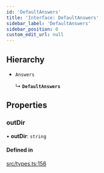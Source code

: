 ```yaml
---
id: 'DefaultAnswers'
title: 'Interface: DefaultAnswers'
sidebar_label: 'DefaultAnswers'
sidebar_position: 0
custom_edit_url: null
---
```


## Hierarchy

- `Answers`

  ↳ **`DefaultAnswers`**

## Properties

### outDir

• **outDir**: `string`

#### Defined in

[src/types.ts:156](https://github.com/pantheon-systems/decoupled-kit-js/blob/c3dc8b3da/packages/create-pantheon-decoupled-kit/src/types.ts#L156)
